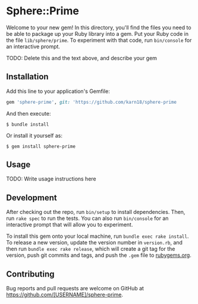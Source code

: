 # Sphere::Prime

Welcome to your new gem! In this directory, you'll find the files you need to be able to package up your Ruby library into a gem. Put your Ruby code in the file `lib/sphere/prime`. To experiment with that code, run `bin/console` for an interactive prompt.

TODO: Delete this and the text above, and describe your gem

## Installation

Add this line to your application's Gemfile:

```ruby
gem 'sphere-prime', git: 'https://github.com/karn18/sphere-prime
```

And then execute:

    $ bundle install

Or install it yourself as:

    $ gem install sphere-prime

## Usage

TODO: Write usage instructions here

## Development

After checking out the repo, run `bin/setup` to install dependencies. Then, run `rake spec` to run the tests. You can also run `bin/console` for an interactive prompt that will allow you to experiment.

To install this gem onto your local machine, run `bundle exec rake install`. To release a new version, update the version number in `version.rb`, and then run `bundle exec rake release`, which will create a git tag for the version, push git commits and tags, and push the `.gem` file to [rubygems.org](https://rubygems.org).

## Contributing

Bug reports and pull requests are welcome on GitHub at https://github.com/[USERNAME]/sphere-prime.
